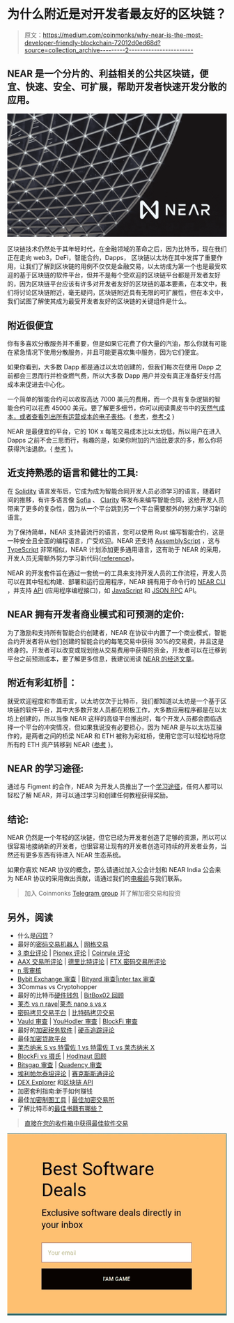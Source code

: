 # 为什么附近是对开发者最友好的区块链？

> 原文：<https://medium.com/coinmonks/why-near-is-the-most-developer-friendly-blockchain-72012d0ed68d?source=collection_archive---------2----------------------->

## NEAR 是一个分片的、利益相关的公共区块链，便宜、快速、安全、可扩展，帮助开发者快速开发分散的应用。

![](img/24f4679d0ea25f07b5e9a963ad09f476.png)

区块链技术仍然处于其年轻时代，在金融领域的革命之后，因为比特币，现在我们正在走向 web3，DeFi，智能合约，Dapps， 区块链以太坊在其中发挥了重要作用，让我们了解到区块链的用例不仅仅是金融交易，以太坊成为第一个也是最受欢迎的基于区块链的软件平台，但并不是每个受欢迎的区块链平台都是开发者友好的，因为区块链平台应该有许多对开发者友好的区块链的基本要素，在本文中，我们将讨论区块链附近，毫无疑问，区块链附近具有无限的可扩展性，但在本文中，我们试图了解使其成为最受开发者友好的区块链的关键组件是什么。

## 附近很便宜

你有多喜欢分散服务并不重要，但是如果它花费了你大量的汽油，那么你就有可能在紧急情况下使用分散服务，并且可能更喜欢集中服务，因为它们便宜。

如果你看到，大多数 Dapp 都是通过以太坊创建的，但我们每次在使用 Dapp 之前都会三思而行并检查燃气费，所以大多数 Dapp 用户并没有真正准备好支付高成本来促进去中心化。

一个简单的智能合约可以收取高达 7000 美元的费用，而一个具有复杂逻辑的智能合约可以花费 45000 美元。要了解更多细节，你可以阅读黄皮书中的[天然气成本，或者查看列出所有运营成本的](https://ethereum.github.io/yellowpaper/paper.pdf?ref=hackernoon.com)[电子表格](https://docs.google.com/spreadsheets/d/1n6mRqkBz3iWcOlRem_mO09GtSKEKrAsfO7Frgx18pNU/edit?ref=hackernoon.com#gid=0)。{ [参考](https://hackernoon.com/how-much-does-it-costs-to-run-dapp-in-2018-87ee11fe1d5d?ref=hackernoon.com)，[参考-2](/@iolite/problems-costs-of-smart-contract-development-649d88eedd1f?ref=hackernoon.com) }

NEAR 是最便宜的平台，它的 10K x 每笔交易成本比以太坊低，所以用户在进入 Dapps 之前不会三思而行，有趣的是，如果你附加的汽油比要求的多，那么你将获得汽油退款。{ [参考](https://docs.near.org/docs/concepts/gas) }。

## 近支持**熟悉的语言和健壮的工具:**

在 [Solidity](https://en.wikipedia.org/wiki/Solidity) 语言发布后，它成为成为智能合同开发人员必须学习的语言，随着时间的推移，有许多语言像 [Sofia](https://aeternity.com/documentation-hub/protocol/contracts/sophia/) 、 [Clarity](https://clarity-lang.org/) 等发布来编写智能合同，这给开发人员带来了更多的复杂性，因为从一个平台跳到另一个平台需要额外的努力来学习新的语言。

为了保持简单，NEAR 支持最流行的语言，您可以使用 Rust 编写智能合约，这是一种安全且全面的编程语言，广受欢迎。NEAR 还支持 [AssemblyScript](https://www.assemblyscript.org/) ，这与 [TypeScript](https://www.typescriptlang.org/) 非常相似，NEAR 计划添加更多通用语言，这有助于 NEAR 的采用，开发人员无需额外努力学习新代码{[reference](https://near.org/papers/the-official-near-white-paper/)}。

NEAR 的开发套件旨在通过一套统一的工具来支持开发人员的工作流程，开发人员可以在其中轻松构建、部署和运行应用程序，NEAR 拥有用于命令行的 [NEAR CLI](https://github.com/near/near-cli) ，并支持 [API](https://en.wikipedia.org/wiki/API) (应用程序编程接口)，如 [JavaScript](https://en.wikipedia.org/wiki/JavaScript) 和 [JSON RPC](https://en.wikipedia.org/wiki/JSON-RPC) API。

## **NEAR 拥有开发者商业模式和可预测的定价:**

为了激励和支持所有智能合约创建者，NEAR 在协议中内置了一个商业模式，智能合约开发者将从他们创建的智能合约的每笔交易中获得 30%的交易费，并且这是终身的。开发者可以改变或规划他从交易费用中获得的资金，开发者可以在迁移到平台之前预测成本，要了解更多信息，我建议阅读 [NEAR 的经济文章](https://near.org/blog/near-protocol-economics/)。

## 附近有彩虹桥🌈：

就受欢迎程度和市值而言，以太坊仅次于比特币，我们都知道以太坊是一个基于区块链的软件平台，其中大多数开发人员都在积极工作，大多数应用程序都是在以太坊上创建的，所以当像 NEAR 这样的高级平台推出时，每个开发人员都会面临选择一个平台的冲突情况，但如果我说没有必要担心，因为 NEAR 是与以太坊互操作的，是两者之间的桥梁 NEAR 和 ETH 被称为彩虹桥，使用它您可以轻松地将您所有的 ETH 资产转移到 NEAR {[参考](https://near.org/blog/eth-near-rainbow-bridge/) }。

## NEAR 的学习途径:

通过与 Figment 的合作，NEAR 为开发人员推出了一个[学习途径](https://learn.figment.io/network-documentation/near)，任何人都可以轻松了解 NEAR，并可以通过学习和创建任何教程获得奖励。

## 结论:

NEAR 仍然是一个年轻的区块链，但它已经为开发者创造了足够的资源，所以可以很容易地接纳新的开发者，也很容易让现有的开发者创造可持续的开发者业务，当然还有更多东西有待进入 NEAR 生态系统。

如果你喜欢 NEAR 协议的概念，那么请通过加入公会计划和 NEAR India 公会来为 NEAR 协议的采用做出贡献，请通过我们的[电报组](https://t.me/cryptonear_IN)与我们联系。

> 加入 Coinmonks [Telegram group](https://t.me/joinchat/EPmjKpNYwRMsBI4p) 并了解加密交易和投资

## 另外，阅读

*   什么是[闪贷](https://blog.coincodecap.com/what-are-flash-loans-on-ethereum)？
*   最好的[密码交易机器人](/coinmonks/crypto-trading-bot-c2ffce8acb2a) | [网格交易](https://blog.coincodecap.com/grid-trading)
*   [3 商业评论](/coinmonks/3commas-review-an-excellent-crypto-trading-bot-2020-1313a58bec92) | [Pionex 评论](/coinmonks/pionex-review-exchange-with-crypto-trading-bot-1e459d0191ea) | [Coinrule 评论](https://blog.coincodecap.com/coinrule-review-a-perfect-trading-bot)
*   [AAX 交易所评论](/coinmonks/aax-exchange-review-2021-67c5ea09330c) | [德里比特评论](/coinmonks/deribit-review-options-fees-apis-and-testnet-2ca16c4bbdb2) | [FTX 密码交易所评论](/coinmonks/ftx-crypto-exchange-review-53664ac1198f)
*   [n 零审核](/coinmonks/ngrave-zero-review-c465cf8307fc)
*   [Bybit Exchange 审查](/coinmonks/bybit-exchange-review-dbd570019b71) | [Bityard 审查](https://blog.coincodecap.com/bityard-reivew)|[inter tax 审查](https://blog.coincodecap.com/interdax-review)
*   3Commas vs Cryptohopper
*   最好的比特币[硬件钱包](/coinmonks/the-best-cryptocurrency-hardware-wallets-of-2020-e28b1c124069?source=friends_link&sk=324dd9ff8556ab578d71e7ad7658ad7c) | [BitBox02 回顾](/coinmonks/bitbox02-review-your-swiss-bitcoin-hardware-wallet-c36c88fff29)
*   [莱杰 vs n rave](https://blog.coincodecap.com/ngrave-vs-ledger)|[莱杰 nano s vs x](https://blog.coincodecap.com/ledger-nano-s-vs-x)
*   [密码拷贝交易平台](/coinmonks/top-10-crypto-copy-trading-platforms-for-beginners-d0c37c7d698c) | [比特码拷贝交易](https://blog.coincodecap.com/bityard-copy-trading)
*   [Vauld 审查](https://blog.coincodecap.com/vauld-review) | [YouHodler 审查](/coinmonks/youhodler-4-easy-ways-to-make-money-98969b9689f2) | [BlockFi 审查](/coinmonks/blockfi-review-53096053c097)
*   最好的[加密税务软件](/coinmonks/best-crypto-tax-tool-for-my-money-72d4b430816b) | [硬币追踪评论](/coinmonks/cointracking-review-a-reliable-cryptocurrency-tax-software-5114e3eb5737)
*   最佳[加密贷款平台](/coinmonks/top-5-crypto-lending-platforms-in-2020-that-you-need-to-know-a1b675cec3fa)
*   [莱杰纳米 S vs 特雷佐 1 vs 特雷佐 T vs 莱杰纳米 X](https://blog.coincodecap.com/ledger-nano-s-vs-trezor-one-ledger-nano-x-trezor-t)
*   [BlockFi vs 摄氏](/coinmonks/blockfi-vs-celsius-vs-hodlnaut-8a1cc8c26630) | [Hodlnaut 回顾](https://blog.coincodecap.com/hodlnaut-review)
*   [Bitsgap 审查](/coinmonks/bitsgap-review-a-crypto-trading-bot-that-makes-easy-money-a5d88a336df2) | [Quadency 审查](/coinmonks/quadency-review-a-crypto-trading-automation-platform-3068eaa374e1)
*   [埃利帕尔泰坦评论](/coinmonks/ellipal-titan-review-85e9071dd029) | [赛克斯斯通评论](https://blog.coincodecap.com/secux-stone-hardware-wallet-review)
*   [DEX Explorer](https://explorer.bitquery.io/ethereum/dex) 和[区块链 API](https://explorer.bitquery.io/graphql)
*   加密套利指南:新手如何赚钱
*   最佳[加密制图工具](/coinmonks/what-are-the-best-charting-platforms-for-cryptocurrency-trading-85aade584d80) | [最佳加密交易所](https://blog.coincodecap.com/crypto-exchange)
*   了解比特币的[最佳书籍有哪些？](/coinmonks/what-are-the-best-books-to-learn-bitcoin-409aeb9aff4b)

> [直接在您的收件箱中获得最佳软件交易](/coinmonks/newsletters/coinmonks)

[![](img/160ce73bd06d46c2250251e7d5969f9d.png)](https://medium.com/coinmonks/newsletters/coinmonks)